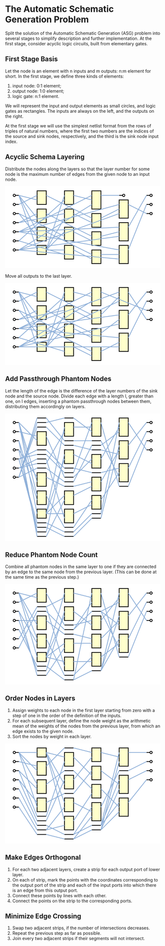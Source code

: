 # The Automatic Schematic Generation Problem

Split the solution of the Automatic Schematic Generation (ASG) problem
into several stages to simplify description and further implementation.
At the first stage, consider acyclic logic circuits, built from
elementary gates.

## First Stage Basis

Let the node is an element with n inputs and m outputs: n:m element for
short. In the first stage, we define three kinds of elements:

1.  input node:  0:1 element;
2.  output node: 1:0 element;
3.  logic gate:  n:1 element.

We will represent the input and output elements as small circles, and
logic gates as rectangles. The inputs are always on the left, and the
outputs on the right.

At the first stage we will use the simplest netlist format from the rows
of triples of natural numbers, where the first two numbers are the
indices of the source and sink nodes, respectively, and the third is the
sink node input index.

## Acyclic Schema Layering

Distribute the nodes along the layers so that the layer number for some
node is the maximum number of edges from the given node to an input node.

![Pic 1](pic-001.svg)

Move all outputs to the last layer.

![Pic 2](pic-002.svg)

## Add Passthrough Phantom Nodes

Let the length of the edge is the difference of the layer numbers of the
sink node and the source node. Divide each edge with a length l, greater
than one, on l edges, inserting a phantom passthrough nodes between them,
distributing them accordingly on layers.

![Pic 3](pic-003.svg)

## Reduce Phantom Node Count

Combine all phantom nodes in the same layer to one if they are connected
by an edge to the same node from the previous layer. (This can be done at
the same time as the previous step.)

![Pic 4](pic-004.svg)

## Order Nodes in Layers

1.  Assign weights to each node in the first layer starting from zero
    with a step of one in the order of the definition of the inputs.
2.  For each subsequent layer, define the node weight as the arithmetic
    mean of the weights of the nodes from the previous layer, from which
    an edge exists to the given node.
3.  Sort the nodes by weight in each layer.

![Pic 5](pic-005.svg)

## Make Edges Orthogonal

1.  For each two adjacent layers, create a strip for each output port of
    lower layer.
2.  On each of strip, mark the points with the coordinates corresponding
    to the output port of the strip and each of the input ports into
    which there is an edge from this output port.
3.  Сonnect these points by lines with each other. 
4.  Сonnect the points on the strip to the corresponding ports.

## Minimize Edge Crossing

1.  Swap two adjacent strips, if the number of intersections decreases.
2.  Repeat the previous step as far as possible.
3.  Join every two adjacent strips if their segments will not intersect.


